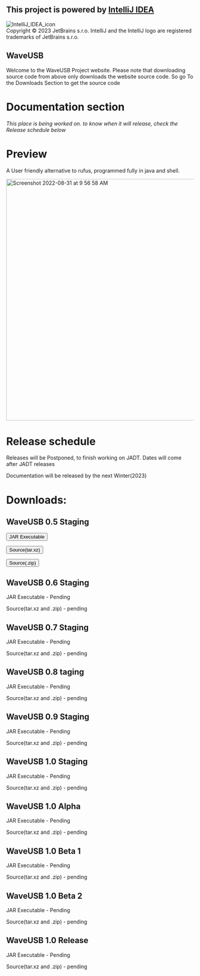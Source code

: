 ## This project is powered by [IntelliJ IDEA](https://www.jetbrains.com/idea/)
![IntelliJ_IDEA_icon](https://user-images.githubusercontent.com/66567635/212363842-ce760559-afa0-48ef-8db7-952aa3085427.png) \
Copyright © 2023 JetBrains s.r.o. IntelliJ and the IntelliJ logo are registered trademarks of JetBrains s.r.o.
## WaveUSB
Welcome to the WaveUSB Project website. Please note that downloading source code from above only downloads the website source code. So go To the Downloads Section to get the source code

# Documentation section

*This place is being worked on. to know when it will release, check the Release schedule below*
# Preview
A User friendly alternative to rufus, programmed fully in java and shell.

<img width="647" alt="Screenshot 2022-08-31 at 9 56 58 AM" src="https://user-images.githubusercontent.com/66567635/187592725-1aa95805-85b8-4947-a10b-006c770d1e8e.png">

# Release schedule

Releases will be Postponed, to finish working on JADT.
Dates will come after JADT releases

Documentation will be released by the next Winter(2023)

# Downloads:

## WaveUSB 0.5 Staging

<button name="button" onclick="https://github.com/RishonDev/WaveUSB/releases/download/0.5-STAGING/WaveUSB0.5-STAGING.jar">JAR Executable</button>

<button name="button2" onclick="https://github.com/RishonDev/WaveUSB/archive/refs/tags/0.5-STAGING.tar.gz">Source(tar.xz)</button>

<button name="button3" onclick="https://github.com/RishonDev/WaveUSB/archive/refs/tags/0.5-STAGING.zip">Source(.zip)</button>

## WaveUSB 0.6 Staging

JAR Executable - Pending

Source(tar.xz and .zip) - pending

## WaveUSB 0.7 Staging 

JAR Executable - Pending

Source(tar.xz and .zip) - pending


## WaveUSB 0.8 taging 

JAR Executable - Pending

Source(tar.xz and .zip) - pending

## WaveUSB 0.9 Staging

JAR Executable - Pending

Source(tar.xz and .zip) - pending


## WaveUSB 1.0 Staging 

JAR Executable - Pending

Source(tar.xz and .zip) - pending


## WaveUSB 1.0 Alpha 

JAR Executable - Pending

Source(tar.xz and .zip) - pending


## WaveUSB 1.0 Beta 1

JAR Executable - Pending

Source(tar.xz and .zip) - pending

## WaveUSB 1.0 Beta 2

JAR Executable - Pending

Source(tar.xz and .zip) - pending

## WaveUSB 1.0 Release 
JAR Executable - Pending

Source(tar.xz and .zip) - pending
